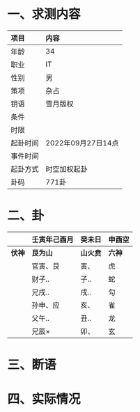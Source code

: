 # 一、求测内容
|项目|内容|
|:-|:-|
|年龄|34|
|职业|IT|
|性别|男|
|策项|杂占|
|钥语|雪月版权|
|条件||
|时限||
|起卦时间|2022年09月27日14点|
|事件时间||
|起卦方式|时空加权起卦|
|卦码|771卦|

# 二、卦
||壬寅年己酉月|癸未日|申酉空|
|:-|:-|:-|:-|
|**伏神**|**艮为山**|**山火贲**|**六神**|
||官寅、艮|寅、|虎|
||财子..|子..|蛇|
||兄戌..|戌..|勾|
||孙申、应|亥、|雀|
||父午..|丑..|龙|
||兄辰×|卯、|玄|


# 三、断语

# 四、实际情况